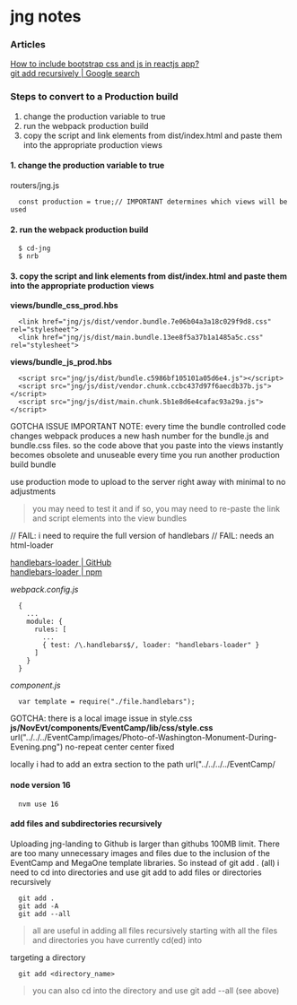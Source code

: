 # jng notes

### Articles
[How to include bootstrap css and js in reactjs app?](https://stackoverflow.com/questions/40037657/how-to-include-bootstrap-css-and-js-in-reactjs-app)   
[git add recursively | Google search](https://www.google.com/search?q=git+add+recursive&sca_esv=23fc8e95f4db8408&ei=UzzwZ6mvC6iq5NoPyLat0Q4&oq=git+add+re&gs_lp=Egxnd3Mtd2l6LXNlcnAiCmdpdCBhZGQgcmUqAggAMgoQABiABBhDGIoFMggQABiABBixAzIFEAAYgAQyBRAAGIAEMgUQABiABDIFEAAYgAQyBRAAGIAEMgUQABiABDIFEAAYgAQyBRAAGIAESOksUIAUWNIdcAR4AZABAJgBV6AB8ASqAQIxMLgBAcgBAPgBAZgCDqACqAbCAgoQABiwAxjWBBhHwgINEAAYgAQYsAMYQxiKBcICCxAAGIAEGLEDGIMBwgIREC4YgAQYsQMY0QMYgwEYxwHCAhAQABiABBixAxhDGIMBGIoFwgILEC4YgAQY0QMYxwHCAg4QLhiABBixAxiDARiKBcICCxAAGIAEGJECGIoFwgIOEC4YgAQYsQMY0QMYxwHCAgsQLhiABBixAxiDAcICDRAAGIAEGLEDGEMYigWYAwCIBgGQBgqSBwIxNKAHikayBwIxMLgHrQU&sclient=gws-wiz-serp)   

### Steps to convert to a Production build

1. change the production variable to true   
2. run the webpack production build
3. copy the script and link elements from dist/index.html and paste them into the appropriate production views

#### 1. change the production variable to true   

routers/jng.js
```
  const production = true;// IMPORTANT determines which views will be used
```

#### 2. run the webpack production build

```
  $ cd-jng
  $ nrb
```

#### 3. copy the script and link elements from dist/index.html and paste them into the appropriate production views

**views/bundle_css_prod.hbs**

```
  <link href="jng/js/dist/vendor.bundle.7e06b04a3a18c029f9d8.css" rel="stylesheet">
  <link href="jng/js/dist/main.bundle.13ee8f5a37b1a1485a5c.css" rel="stylesheet">
```

**views/bundle_js_prod.hbs**
```
  <script src="jng/js/dist/bundle.c5986bf105101a05d6e4.js"></script>
  <script src="jng/js/dist/vendor.chunk.ccbc437d97f6aecdb37b.js"></script>
  <script src="jng/js/dist/main.chunk.5b1e8d6e4cafac93a29a.js"></script>
```

GOTCHA ISSUE IMPORTANT NOTE: every time the bundle controlled code changes webpack produces a new hash number for the 
bundle.js and bundle.css files.  so the code above that you paste into the views instantly becomes obsolete and unuseable 
every time you run another production build bundle

use production mode to upload to the server right away with minimal to no adjustments
> you may need to test it and if so, you may need to re-paste the link and script elements into the view bundles

// FAIL: i need to require the full version of handlebars 
// FAIL: needs an html-loader

[handlebars-loader | GitHub](https://github.com/pcardune/handlebars-loader/blob/144127f8cd246742273611680623749d8a0fb94a/examples/basic/app.js)   
[handlebars-loader | npm](https://www.npmjs.com/package/handlebars-loader)   

_webpack.config.js_   

```
  {
    ...
    module: {
      rules: [
        ...
        { test: /\.handlebars$/, loader: "handlebars-loader" }
      ]
    }
  }
```
_component.js_   

```
  var template = require("./file.handlebars");
```


GOTCHA: there is a local image issue in style.css
**js/NovEvt/components/EventCamp/lib/css/style.css**
url("../../../EventCamp/images/Photo-of-Washington-Monument-During-Evening.png") no-repeat center center fixed

locally i had to add an extra section to the path url("../../../../EventCamp/

#### node version 16
```
  nvm use 16
```

#### add files and subdirectories recursively   

Uploading jng-landing to Github is larger than githubs 100MB limit. There are too many unnecessary images and files due to the inclusion of the EventCamp and MegaOne template libraries.  So instead of git add . (all) i need to cd into directories and use git add <filename> to add files or directories recursively

```
  git add .
  git add -A
  git add --all
```
> all are useful in adding all files recursively starting with all the files and directories
> you have currently cd(ed) into   

targeting a directory

```
  git add <directory_name>
```
> you can also cd into the directory and use git add --all (see above)
